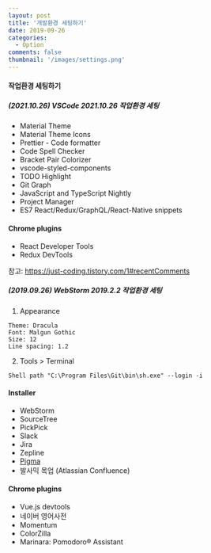 ```yaml
---
layout: post
title: '개발환경 세팅하기'
date: 2019-09-26
categories:
  - Option
comments: false
thumbnail: '/images/settings.png'
---
```


#### 작업환경 세팅하기

##### (2021.10.26) VSCode 2021.10.26 작업환경 세팅

- Material Theme
- Material Theme Icons
- Prettier - Code formatter
- Code Spell Checker
- Bracket Pair Colorizer
- vscode-styled-components
- TODO Highlight
- Git Graph
- JavaScript and TypeScript Nightly
- Project Manager
- ES7 React/Redux/GraphQL/React-Native snippets

#### Chrome plugins

- React Developer Tools
- Redux DevTools

참고: https://just-coding.tistory.com/1#recentComments

##### (2019.09.26) WebStorm 2019.2.2 작업환경 세팅

1. Appearance

```
Theme: Dracula
Font: Malgun Gothic
Size: 12
Line spacing: 1.2
```

2. Tools > Terminal

```
Shell path "C:\Program Files\Git\bin\sh.exe" --login -i
```

#### Installer

- WebStorm
- SourceTree
- PickPick
- Slack
- Jira
- Zepline
- [Pigma](https://www.figma.com)
- 발사믹 목업 (Atlassian Confluence)

#### Chrome plugins

- Vue.js devtools
- 네이버 영어사전
- Momentum
- ColorZilla
- Marinara: Pomodoro® Assistant
